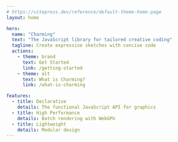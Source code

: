```yaml
---
# https://vitepress.dev/reference/default-theme-home-page
layout: home

hero:
  name: "Charming"
  text: "The JavaScript library for tailored creative coding"
  tagline: Create expressive sketches with concise code
  actions:
    - theme: brand
      text: Get Started
      link: /getting-started
    - theme: alt
      text: What is Charming?
      link: /what-is-charming

features:
  - title: Declarative
    details: The functional JavaScript API for graphics
  - title: High Performance
    details: Batch rendering with WebGPU
  - title: Lightweight
    details: Modular design
---
```

